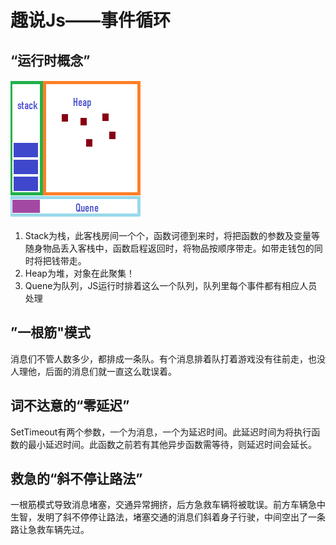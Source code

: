 # 趣说Js——事件循环

## “运行时概念”

![ &#x53EF;&#x89C6;&#x5316;&#x63CF;&#x8FF0;&#xFF08;MDN&#xFF09;](../.gitbook/assets/wu-biao-ti.png)

1. Stack为栈，此客栈房间一个个，函数诃德到来时，将把函数的参数及变量等随身物品丢入客栈中，函数启程返回时，将物品按顺序带走。如带走钱包的同时将把钱带走。
2. Heap为堆，对象在此聚集！
3. Quene为队列，JS运行时排着这么一个队列，队列里每个事件都有相应人员处理

## ”一根筋"模式

消息们不管人数多少，都排成一条队。有个消息排着队打着游戏没有往前走，也没人理他，后面的消息们就一直这么耽误着。

## **词不达意的“零延迟”**

SetTimeout有两个参数，一个为消息，一个为延迟时间。此延迟时间为将执行函数的最小延迟时间。此函数之前若有其他异步函数需等待，则延迟时间会延长。

## 救急的“斜不停让路法”

一根筋模式导致消息堵塞，交通异常拥挤，后方急救车辆将被耽误。前方车辆急中生智，发明了斜不停停让路法，堵塞交通的消息们斜着身子行驶，中间空出了一条路让急救车辆先过。

